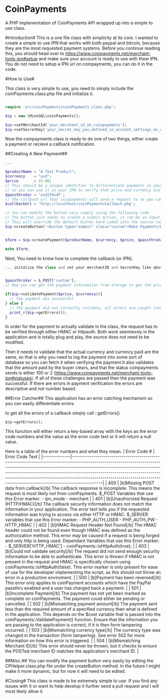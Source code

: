 # CoinPayments
A PHP implementation of CoinPayments API wrapped up into a simple to use class.



#Introduction#
This is a one file class with simplicity at its core. I wanted to create a simple to use IPN that works with both paypal and bitcoin, because they are the most requested payment systems. Before you continue reading this, you should head over to https://www.coinpayments.net/merchant-tools-ipn#setup and make sure your account is ready to use with thew IPN. You do not need to setup a IPN url on coinpayments, you can do it in the code. 

#How to Use#

This class is very simple to use, you need to simply include the coinPayments.class.php file and initialize it.

```php

require 'src/coinPayments/coinPayments.class.php';

$cp = new \MineSQL\coinPayments();

$cp->setMerchantId('your_merchant_id_on_coinpayments');
$cp->setSecretKey('your_secret_key_you_defined_in_account_settings_on_coinpayments');

```

Now the coinpayments class is ready to do one of two things, either create a payment or recieve a callback notification.

##Creating A New Payment##

```php
...

$productName = "A Test Product";
$currency    = "usd";
$price       = 15.00;
// This should be a unique identifier to differentiate payments in your database 
// so you can use it in your IPN to verify that price and currency are the same (more on this later)
$passthruVar = 'asd234sdf';
// The callback url that coinpayments will send a request to so you can validate the payment
$callbackUrl = 'http://localhost/coinPaymentsCallback.php';

// You can modify the button very simply using the following code
// The button just needs to create a submit action, it can be an input or button type
// This will override the default button hard coded into the source (works with bootstrap out of the box)
$cp->createButton('<button type="submit" class="custom">Make Payment</button>');


$form = $cp->createPayment($productName, $currency, $price, $passthruVar, $callbackUrl);

echo $form;
```

Next, You need to know how to complete the callback (or IPN).

```php
... initalize the class and set your merchantID and SecretKey like above


$passthruVar = $_POST['custom'];
// Now you can get the payment information from storage to get the price of the product and the currency

if($cp->validatePayment($price, $currency)){
  // the payment was successful
} else {  
  // The payment did not correctly validate, all errors are caught into an error array
  print_r($cp->getErrors());
}
```

In order for the payment to actually validate in the class, the request has to be verified through either HMAC or httpauth. Both work seemlessly in the application and is totally plug and play, the source does not need to be modified. 

Then it needs to validate that the actual currency and currency paid are the same, so that is why you need to log the payment into some sort of database so you can fetch it when verifying the payment.It also validates that the amount paid by the buyer clears, and that the status coinpayments sends is either 100 or 2 (https://www.coinpayments.net/merchant-tools-ipn#statuses). If all of these challenges are passed then the payment was successful. If there are errors in payment verification the errors are descriptive and not number based.

##Error Catcher##
This application has an error catching mechanism so you can easily differentiate errors. 

to get all the errors of a callback simply call ::getErrors()

```
$cp->getErrors();
```

This function will either return a key-based array with the keys as the error code numbers and the value as the error code text or it will return a null value.


Here is a table of the error numbers and what they mean.
| Error Code # | Error Code Text                                                                                                                                                                                                                                                                                                                                                                                                     |
|--------------|---------------------------------------------------------------------------------------------------------------------------------------------------------------------------------------------------------------------------------------------------------------------------------------------------------------------------------------------------------------------------------------------------------------------|
| 400          | [b]Missing POST data from callback[/b]   The callback response is incomplete. This means the request is most likely not from coinPayments.  $_POST Variables that use this Error marker:  - ipn_mode - merchant                                                                                                                                                                                                     |
| 401          | [b]Unauthorized Request (HTTP/HMAC)[/b]  The callback security information does not match the information in your application. The error text tells you if the requested information was trying to access via either HTTP or HMAC.  $_SERVER variables that use this Error marker: - PHP_AUTH_USER - PHP_AUTH_PW - HTTP_HMAC                                                                                        |
| 402          | [b]HMAC Request Header Not Found[/b]  The HMAC header could not be found even though HMAC was defined as the authorization method. This error may be caused if a request is being forged and only http is being used.  Dependant Variables that use this Error marker: - $_SERVER['HTTP_HMAC'] - coinPayments::isHttpAuth(true);                                                                                    |
| 403          | [b]Could not validate security[/b]  The request did not send enough security information to be able to authenticate. This error is thrown if HMAC is not present in the request and HMAC is specifically chosen using coinPayments::isHttpAuth(false). This error marker is only present for ease of use for the developer implementing the script, as this should not throw an error in a production enviroment.   |
| 500          | [b]Payment has been reversed[/b]  This error only applies to coinPayment accounts which have the PayPal passthru enabled and a user has charged back a payment.                                                                                                                                                                                                                                                     |
| 501          | [b]Incomplete Payment[/b]  The payment has not yet been marked as complete on coinPayments. The payment could either be pending or cancelled.                                                                                                                                                                                                                                                                       |
| 502          | [b]Mismatching payment amount[/b]  The payment sent less than the required amount of a specified currency than what is defined in the application.  This depends on the $cost variable that is passed into the coinPayments::ValidatePayment() function. Ensure that the information you are passing to the application is correct, if it is then form tampering occurred.                                          |
| 503          | [b]Mismatching currency type[/b]  The currency type was changed in the transaction (form tampering). See error 502 for more information on how this error is triggered.                                                                                                                                                                                                                                             |
| 504          | [b]Mismatching Merchant ID[/b]  This error should never be thrown, but it checks to ensure the POSTed merchant ID matches the application's merchant ID.                                                                                                                                                                                                                                                            |

##Misc.##
You can modify the payment button very easily by editing the CPHelper.class.php file under the createButton method. In the future I might make it more dynamic, but for now it will need to be edited.


#Closing#
This class is made to be extremely simple to use. If you find any issues with it or want to help develop it further send a pull request and I will most likely allow it. 

